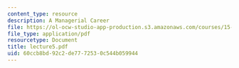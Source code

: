 ```yaml
---
content_type: resource
description: A Managerial Career
file: https://ol-ocw-studio-app-production.s3.amazonaws.com/courses/15-310-managerial-psychology-laboratory-spring-2003/60ccb8bd92c2de7772530c544b059944_lecture5.pdf
file_type: application/pdf
resourcetype: Document
title: lecture5.pdf
uid: 60ccb8bd-92c2-de77-7253-0c544b059944
---
```

